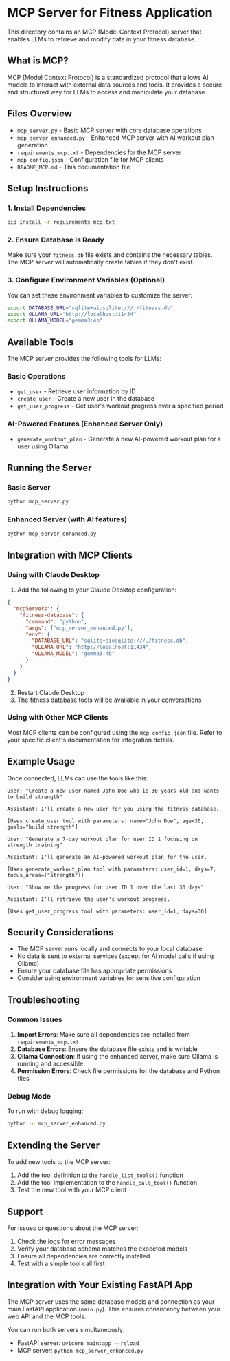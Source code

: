 # MCP Server for Fitness Application

This directory contains an MCP (Model Context Protocol) server that enables LLMs to retrieve and modify data in your fitness database.

## What is MCP?

MCP (Model Context Protocol) is a standardized protocol that allows AI models to interact with external data sources and tools. It provides a secure and structured way for LLMs to access and manipulate your database.

## Files Overview

- `mcp_server.py` - Basic MCP server with core database operations
- `mcp_server_enhanced.py` - Enhanced MCP server with AI workout plan generation
- `requirements_mcp.txt` - Dependencies for the MCP server
- `mcp_config.json` - Configuration file for MCP clients
- `README_MCP.md` - This documentation file

## Setup Instructions

### 1. Install Dependencies

```bash
pip install -r requirements_mcp.txt
```

### 2. Ensure Database is Ready

Make sure your `fitness.db` file exists and contains the necessary tables. The MCP server will automatically create tables if they don't exist.

### 3. Configure Environment Variables (Optional)

You can set these environment variables to customize the server:

```bash
export DATABASE_URL="sqlite+aiosqlite:///./fitness.db"
export OLLAMA_URL="http://localhost:11434"
export OLLAMA_MODEL="gemma3:4b"
```

## Available Tools

The MCP server provides the following tools for LLMs:

### Basic Operations
- `get_user` - Retrieve user information by ID
- `create_user` - Create a new user in the database
- `get_user_progress` - Get user's workout progress over a specified period

### AI-Powered Features (Enhanced Server Only)
- `generate_workout_plan` - Generate a new AI-powered workout plan for a user using Ollama

## Running the Server

### Basic Server
```bash
python mcp_server.py
```

### Enhanced Server (with AI features)
```bash
python mcp_server_enhanced.py
```

## Integration with MCP Clients

### Using with Claude Desktop

1. Add the following to your Claude Desktop configuration:

```json
{
  "mcpServers": {
    "fitness-database": {
      "command": "python",
      "args": ["mcp_server_enhanced.py"],
      "env": {
        "DATABASE_URL": "sqlite+aiosqlite:///./fitness.db",
        "OLLAMA_URL": "http://localhost:11434",
        "OLLAMA_MODEL": "gemma3:4b"
      }
    }
  }
}
```

2. Restart Claude Desktop
3. The fitness database tools will be available in your conversations

### Using with Other MCP Clients

Most MCP clients can be configured using the `mcp_config.json` file. Refer to your specific client's documentation for integration details.

## Example Usage

Once connected, LLMs can use the tools like this:

```
User: "Create a new user named John Doe who is 30 years old and wants to build strength"

Assistant: I'll create a new user for you using the fitness database.

[Uses create_user tool with parameters: name="John Doe", age=30, goals="build strength"]

User: "Generate a 7-day workout plan for user ID 1 focusing on strength training"

Assistant: I'll generate an AI-powered workout plan for the user.

[Uses generate_workout_plan tool with parameters: user_id=1, days=7, focus_areas=["strength"]]

User: "Show me the progress for user ID 1 over the last 30 days"

Assistant: I'll retrieve the user's workout progress.

[Uses get_user_progress tool with parameters: user_id=1, days=30]
```

## Security Considerations

- The MCP server runs locally and connects to your local database
- No data is sent to external services (except for AI model calls if using Ollama)
- Ensure your database file has appropriate permissions
- Consider using environment variables for sensitive configuration

## Troubleshooting

### Common Issues

1. **Import Errors**: Make sure all dependencies are installed from `requirements_mcp.txt`
2. **Database Errors**: Ensure the database file exists and is writable
3. **Ollama Connection**: If using the enhanced server, make sure Ollama is running and accessible
4. **Permission Errors**: Check file permissions for the database and Python files

### Debug Mode

To run with debug logging:

```bash
python -u mcp_server_enhanced.py
```

## Extending the Server

To add new tools to the MCP server:

1. Add the tool definition to the `handle_list_tools()` function
2. Add the tool implementation to the `handle_call_tool()` function
3. Test the new tool with your MCP client

## Support

For issues or questions about the MCP server:
1. Check the logs for error messages
2. Verify your database schema matches the expected models
3. Ensure all dependencies are correctly installed
4. Test with a simple tool call first

## Integration with Your Existing FastAPI App

The MCP server uses the same database models and connection as your main FastAPI application (`main.py`). This ensures consistency between your web API and the MCP tools.

You can run both servers simultaneously:
- FastAPI server: `uvicorn main:app --reload`
- MCP server: `python mcp_server_enhanced.py`
